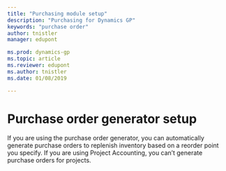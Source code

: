 ```yaml
---
title: "Purchasing module setup"
description: "Purchasing for Dynamics GP"
keywords: "purchase order"
author: tnistler
manager: edupont

ms.prod: dynamics-gp
ms.topic: article
ms.reviewer: edupont
ms.author: tnistler
ms.date: 01/08/2019

---
```

# Purchase order generator setup

 If you are using the purchase order generator, you can automatically generate purchase orders to replenish inventory based on a reorder point you specify. If you are using Project Accounting, you can’t generate purchase orders for projects.